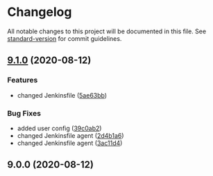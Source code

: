 # Changelog

All notable changes to this project will be documented in this file. See [standard-version](https://github.com/conventional-changelog/standard-version) for commit guidelines.

## [9.1.0](https://github.com/maximddnp/ng-demo/compare/v9.0.0...v9.1.0) (2020-08-12)


### Features

* changed Jenkinsfile ([5ae63bb](https://github.com/maximddnp/ng-demo/commit/5ae63bba6fbcbca46d6028ada84a5e4f548dd205))


### Bug Fixes

* added user config ([39c0ab2](https://github.com/maximddnp/ng-demo/commit/39c0ab29fc833e9009e13d89ae2edd30cc1bbd17))
* changed Jenkinsfile agent ([2d4b1a6](https://github.com/maximddnp/ng-demo/commit/2d4b1a654cfe6cd40a843ef8a3d1c4f1ab251a9f))
* changed Jenkinsfile agent ([3ac11d4](https://github.com/maximddnp/ng-demo/commit/3ac11d4d036216e46fa18f6c91fe77eee892d62a))

## 9.0.0 (2020-08-12)
